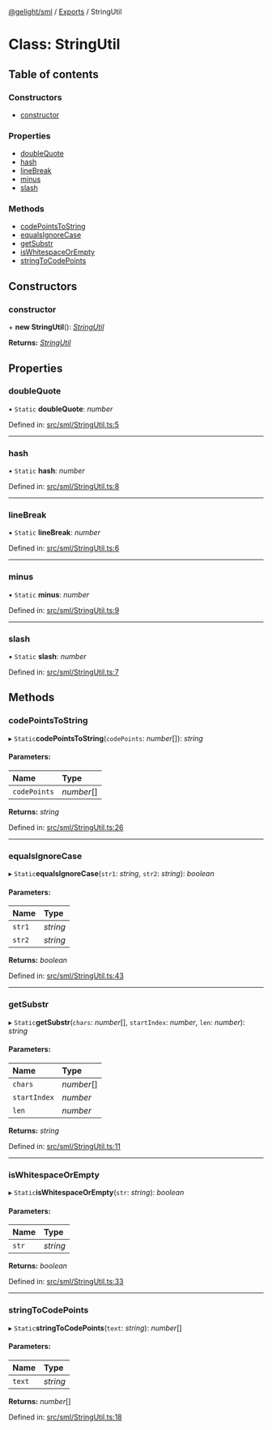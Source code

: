 [@gelight/sml](../README.md) / [Exports](../modules.md) / StringUtil

# Class: StringUtil

## Table of contents

### Constructors

- [constructor](stringutil.md#constructor)

### Properties

- [doubleQuote](stringutil.md#doublequote)
- [hash](stringutil.md#hash)
- [lineBreak](stringutil.md#linebreak)
- [minus](stringutil.md#minus)
- [slash](stringutil.md#slash)

### Methods

- [codePointsToString](stringutil.md#codepointstostring)
- [equalsIgnoreCase](stringutil.md#equalsignorecase)
- [getSubstr](stringutil.md#getsubstr)
- [isWhitespaceOrEmpty](stringutil.md#iswhitespaceorempty)
- [stringToCodePoints](stringutil.md#stringtocodepoints)

## Constructors

### constructor

\+ **new StringUtil**(): [*StringUtil*](stringutil.md)

**Returns:** [*StringUtil*](stringutil.md)

## Properties

### doubleQuote

▪ `Static` **doubleQuote**: *number*

Defined in: [src/sml/StringUtil.ts:5](https://github.com/GELight/sml/blob/346ca80/src/sml/StringUtil.ts#L5)

___

### hash

▪ `Static` **hash**: *number*

Defined in: [src/sml/StringUtil.ts:8](https://github.com/GELight/sml/blob/346ca80/src/sml/StringUtil.ts#L8)

___

### lineBreak

▪ `Static` **lineBreak**: *number*

Defined in: [src/sml/StringUtil.ts:6](https://github.com/GELight/sml/blob/346ca80/src/sml/StringUtil.ts#L6)

___

### minus

▪ `Static` **minus**: *number*

Defined in: [src/sml/StringUtil.ts:9](https://github.com/GELight/sml/blob/346ca80/src/sml/StringUtil.ts#L9)

___

### slash

▪ `Static` **slash**: *number*

Defined in: [src/sml/StringUtil.ts:7](https://github.com/GELight/sml/blob/346ca80/src/sml/StringUtil.ts#L7)

## Methods

### codePointsToString

▸ `Static`**codePointsToString**(`codePoints`: *number*[]): *string*

#### Parameters:

Name | Type |
:------ | :------ |
`codePoints` | *number*[] |

**Returns:** *string*

Defined in: [src/sml/StringUtil.ts:26](https://github.com/GELight/sml/blob/346ca80/src/sml/StringUtil.ts#L26)

___

### equalsIgnoreCase

▸ `Static`**equalsIgnoreCase**(`str1`: *string*, `str2`: *string*): *boolean*

#### Parameters:

Name | Type |
:------ | :------ |
`str1` | *string* |
`str2` | *string* |

**Returns:** *boolean*

Defined in: [src/sml/StringUtil.ts:43](https://github.com/GELight/sml/blob/346ca80/src/sml/StringUtil.ts#L43)

___

### getSubstr

▸ `Static`**getSubstr**(`chars`: *number*[], `startIndex`: *number*, `len`: *number*): *string*

#### Parameters:

Name | Type |
:------ | :------ |
`chars` | *number*[] |
`startIndex` | *number* |
`len` | *number* |

**Returns:** *string*

Defined in: [src/sml/StringUtil.ts:11](https://github.com/GELight/sml/blob/346ca80/src/sml/StringUtil.ts#L11)

___

### isWhitespaceOrEmpty

▸ `Static`**isWhitespaceOrEmpty**(`str`: *string*): *boolean*

#### Parameters:

Name | Type |
:------ | :------ |
`str` | *string* |

**Returns:** *boolean*

Defined in: [src/sml/StringUtil.ts:33](https://github.com/GELight/sml/blob/346ca80/src/sml/StringUtil.ts#L33)

___

### stringToCodePoints

▸ `Static`**stringToCodePoints**(`text`: *string*): *number*[]

#### Parameters:

Name | Type |
:------ | :------ |
`text` | *string* |

**Returns:** *number*[]

Defined in: [src/sml/StringUtil.ts:18](https://github.com/GELight/sml/blob/346ca80/src/sml/StringUtil.ts#L18)
